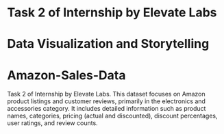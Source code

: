 # Task 2 of Internship by Elevate Labs
# Data Visualization and Storytelling
# Amazon-Sales-Data
Task 2 of Internship by Elevate Labs. This dataset focuses on Amazon product listings and customer reviews, primarily in the electronics and accessories category. It includes detailed information such as product names, categories, pricing (actual and discounted), discount percentages, user ratings, and review counts. 

